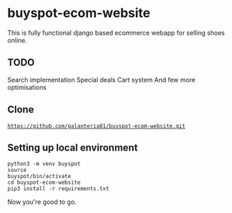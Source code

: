 # buyspot-ecom-website
This is fully functional django based ecommerce webapp for selling shoes online.
## TODO
Search implementation
Special deals
Cart system
And few more optimisations

## Clone
<code>https://github.com/galanteria01/buyspot-ecom-website.git</code><br>

## Setting up local environment
<code>python3 -m venv buyspot</code><br>
<code>source buyspot/bin/activate</code><br>
<code>cd buyspot-ecom-website</code><br>
<code>pip3 install -r requirements.txt</code><br>

Now you're good to go.
